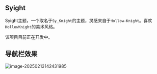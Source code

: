 ## Syight

Syight主题，一个取名于`Sy_Knight`的主题，灵感来自于`Hollow-Knight`。喜欢`HollowKnight`的美术风格。

该项目目前正在开发中。

## 导航栏效果

![image-20250213142431985](../../AppData/Roaming/Typora/typora-user-images/image-20250213142431985.png)